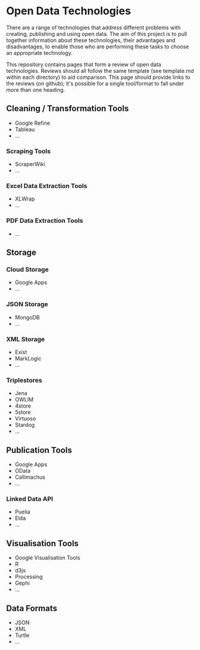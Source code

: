 # Open Data Technologies #

There are a range of technologies that address different problems with creating, publishing and using open data. The aim of this project is to pull together information about these technologies, their advantages and disadvantages, to enable those who are performing these tasks to choose an appropriate technology.

This repository contains pages that form a review of open data technologies. Reviews should all follow the same template (see template.md within each directory) to aid comparison. This page should provide links to the reviews (on github); it's possible for a single tool/format to fall under more than one heading.

## Cleaning / Transformation Tools

  * Google Refine
  * Tableau
  * ...

### Scraping Tools

  * ScraperWiki
  * ...

### Excel Data Extraction Tools

  * XLWrap
  * ...

### PDF Data Extraction Tools

  * ...

## Storage

### Cloud Storage

  * Google Apps
  * ...

### JSON Storage

  * MongoDB
  * ...

### XML Storage

  * Exist
  * MarkLogic
  * ...

### Triplestores

  * Jena
  * OWLIM
  * 4store
  * 5store
  * Virtuoso
  * Stardog
  * ...

## Publication Tools

  * Google Apps
  * OData
  * Callimachus
  * ...

### Linked Data API

  * Puelia
  * Elda
  * ...

## Visualisation Tools

  * Google Visualisation Tools
  * R
  * d3js
  * Processing
  * Gephi
  * ...

## Data Formats

  * JSON
  * XML
  * Turtle
  * ...